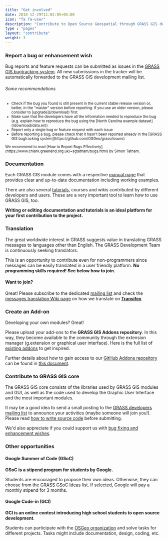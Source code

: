 ```yaml
---
title: "Get involved"
date: 2018-12-29T11:02:05+05:00
icon: "fa fa-user"
description: "Contribute to Open Source Geospatial through GRASS GIS development"
type : "pages"
layout: "contribute"
weight: 3
---
```


### Report a bug or enhancement wish
<i class="fa fa-bug fa-5x" style="float:right;padding-left:10px"></i>
Bug reports and feature requests can be submitted as issues in the [GRASS GIS bugtracking system](https://github.com/OSGeo/grass/issues).
All new submissions in the tracker will be automatically forwarded to the GRASS GIS development mailing list.

###### Some recommendations
<small>
<ul>
 <li>Check if the bug you found is still present in the current stable release version or, better, in the "master" version before reporting. If you use an older version, please consider to [upgrade](/download) first.</li>
 <li>Make sure that the developers have all the information needed to reproduce the bug (e.g. explain how to reproduce the bug using the [North Carolina example dataset](/download/data.en))</li>
 <li>Report only a single bug or feature request with each issue</li>
 <li>Before reporting a bug, please check that it hasn't been reported already in the [GRASS GIS bugtracking system](https://github.com/OSGeo/grass/issues)</li>
</ul>
We recommend to read [How to Report Bugs Effectively](https://www.chiark.greenend.org.uk/~sgtatham/bugs.html) by Simon Tatham.
</small>

### Documentation
<i class="fa fa-file-text fa-5x" style="float:left;padding-right:10px"></i>

Each GRASS GIS module comes with a respective [manual page](/learn/manuals) that provides clear and up-to-date documentation including working examples.

There are also several [tutorials](/learn/tutorials), courses and wikis contributed by different developers and users. These are a very important tool to learn how to use GRASS GIS, too.

**Writing or editing documentation and tutorials is an ideal platform for your first contribution to the project.**

### Translation
<i class="fa fa-language fa-5x" style="float:right;padding-left:10px"></i>
The great worldwide interest in GRASS suggests value in translating GRASS messages to languages other than English. 
The GRASS Development Team is continuously seeking translators.

This is an opportunity to contribute even for non-programmers since messages can be easily translated in a user friendly platform. 
**No programming skills required! See below how to join.**

#### Want to join?

Great! Please subscribe to the dedicated [mailing list](https://lists.osgeo.org/mailman/listinfo/grass-translations)
and check the [messages translation Wiki page](https://grasswiki.osgeo.org/wiki/GRASS_messages_translation)
on how we translate on [**Transifex**](https://www.transifex.com/grass-gis/grass7/).

### Create an Add-on
<i class="fa fa-plug fa-5x" style="float:left;padding-right:10px"></i>
Developing your own modules? Great! 

Please upload your add-ons to the **GRASS GIS Addons repository**. In this way, they become available to the community
through the extension manager (g.extension or graphical user interface). 
Here is the full list of [existing addons](https://grass.osgeo.org/grass7/manuals/addons/) to get inspired.

Further details about how to gain access to our [GitHub Addons repository](https://github.com/OSGeo/grass-addons/) can be
found in [this document](https://trac.osgeo.org/grass/wiki/HowToContribute#WriteaccesstotheGRASSaddonsrepository).

### Contribute to GRASS GIS core
<i class="fa fa-gear fa-5x" style="float:right;padding-left:10px"></i>
The GRASS GIS core consists of the libraries used by GRASS GIS modules and GUI, as well as the code used to develop the Graphic User Interface and the most important modules.

It may be a good idea to send a small posting to the [GRASS developers mailing list](https://lists.osgeo.org/mailman/listinfo/grass-dev) to announce your activities
(maybe someone will join you!). Please read [how to write source code](https://trac.osgeo.org/grass/wiki/HowToProgram) before submitting. 

We'd also appreciate if you could support us with [bug fixing and enhancement wishes](https://github.com/OSGeo/grass/issues).

### Other opportunities

#### Google Summer of Code (GSoC)

**GSoC is a stipend program for students by Google.**

Students are encouraged to propose their own ideas. Otherwise, they can choose from the 
[GRASS GSoC Ideas](https://trac.osgeo.org/grass/wiki/GSoC) list. If selected, Google 
will pay a monthly stipend for 3 months.

#### Google Code-in (GCI)

**GCI is an online contest introducing high school students to open source development**.

Students can participate with the [OSGeo organization](https://codein.withgoogle.com/organizations/osgeo/) 
and solve tasks for different projects. Tasks might include documentation, design, coding, etc.
